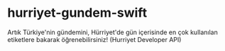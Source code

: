 # hurriyet-gundem-swift
Artık Türkiye'nin gündemini, Hürriyet'de gün içerisinde en çok kullanılan etiketlere bakarak öğrenebilirsiniz! (Hurriyet Developer API)
